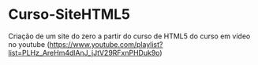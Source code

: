 # Curso-SiteHTML5
 Criação de um site do zero a partir do curso de HTML5 do curso em vídeo no youtube (https://www.youtube.com/playlist?list=PLHz_AreHm4dlAnJ_jJtV29RFxnPHDuk9o)

